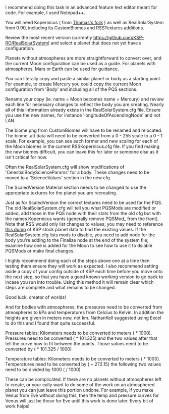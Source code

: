 I recommend doing this task in an advanced feature text editor meant for code. For example, I used Notepad++.

You will need Kopernicus ( from [Thomas's fork](https://github.com/ThomasKerman/Kopernicus/tree/development) ) as well as RealSolarSystem from 0.90, including its CustomBiomes and RSSTextures additions.

Review the most recent version (currently https://github.com/KSP-RO/RealSolarSystem) and select a planet that does not yet have a configuration.

Planets without atmospheres are more straightforward to convert over, and the current Moon configuration can be used as a guide. For planets with atmospheres, Mars or Earth can be used for guidance.

You can literally copy and paste a similar planet or body as a starting point. For example, to create Mercury you could copy the current Moon configuration from 'Body' and including all of the PQS sections.

Rename your copy (ie. name = Moon becomes name = Mercury) and review each line for necessary changes to reflect the body you are creating. Nearly all of this information already exists in the RealSolarSystem.cfg file. Ensure you use the new names, for instance 'longitudeOfAscendingNode' and not LAN.

The biome png from CustomBiomes will have to be renamed and relocated. The biome .att data will need to be converted from a 0 - 255 scale to a 0 - 1 scale. For example, you can see each former and new scaling for each of the Moon biomes in the current RSSKopernicus.cfg file. If you find making the new biomes difficult, you can leave this for later or someone else as it isn't critical for now.

Often the RealSolarSystem.cfg will show modifications of 'CelestialBodyScienceParams' for a body. These changes need to be moved to a 'ScienceValues' section in the new cfg.

The ScaledVersion Material section needs to be changed to use the appropriate textures for the planet you are recreating.

Just as for ScaledVersion the correct textures need to be used for the PQS. The old RealSolarSystem.cfg will tell you what PQSMods are modified or added, add those in the PQS node with their stats from the old cfg but with the names Kopernicus wants (generally remove PQSMod_ from the front). Note that RSS would only list changes to values; you may need to reference [this dump](https://www.dropbox.com/s/x95wxmnbd7metxs/Components.zip?dl=0) of KSP stock planet data to find the existing values. If the RealSolarSystem.cfg lists mods to disable, you need to add node for the body you're adding to the Finalize node at the end of the system file; examine how one is added for the Moon to see how to use it to dsiable PQSMods or make final changes.

I highly recommend doing each of the steps above one at a time then testing them ensure they will work as expected. I also recommend setting aside a copy of your config outside of KSP each time before you move onto the next step, so that you have a good known working version to go back to incase you run into trouble. Using this method it will remain clear which steps are complete and what remains to be changed.

Good luck, creator of worlds!


And for bodies with atmospheres, the pressures need to be converted from atmospheres to kPa and temperatures from Celcius to Kelvin. In addition the heights are given in meters now, not km. NathanKell suggested using Excel to do this and I found that quite successful. 

Pressure tables:
Kilometers needs to be converted to meters ( * 1000). Pressures need to be converted ( * 101.325) and the two values after that tell the curve how to fit between the points. Those values need to be converted by ( * 101.325 / 1000)

Temperature tables:
Kilometers needs to be converted to meters ( * 1000). Temperatures need to be converted by ( + 272.15) the following two values need to be divided by 1000 ( / 1000)

These can be complicated. If there are no planets without atmospheres left to create, or your eally want to do some of the work on an atmosphered planet you can just leave this portion undone. For example, if you make Venus from Eve without doing this, then the temp and pressure curves for Venus will just be those for Eve until this work is done later. Every bit of work helps!
